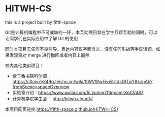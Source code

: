 # HITWH-CS
this is a project built by fifth-space

Git是计算机编程中不可或缺的一环，本互助项目旨在学生互帮互助的同时，可以让同学们在实际应用中了解  Git 的使用

同时本项目无任何不良引导，表达内容仅字面含义，没有任何引战等争议话题，如果发现将对 merge 进行撤回或者内容上删除

校内其他类似项目：

- 紫丁香书院科创部：https://c0oiv7e349q.feishu.cn/wiki/SWVWwFivEitrtdkDlTicYBkznAh?fromScene=spaceOverview
- 实验室介绍：https://www.wolai.com/5Lzurkm7f3qccmrXpCV487
- 计算机学院学生会： http://hitwh.cloud/#

本项目网页链接:https://fifth-space.github.io/HITWH-CS/
